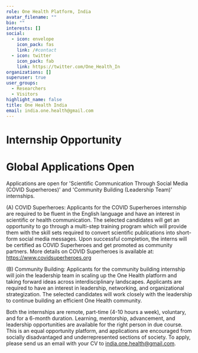 ```yaml
---
role: One Health Platform, India
avatar_filename: ""
bio: ""
interests: []
social:
  - icon: envelope
    icon_pack: fas
    link: /#contact
  - icon: twitter
    icon_pack: fab
    link: https://twitter.com/One_Health_In
organizations: []
superuser: true
user_groups:
  - Researchers
  - Visitors
highlight_name: false
title: One Health India
email: india.one.health@gmail.com
---
```

# **Internship Opportunity**
# **Global Applications Open**
  
Applications are open for 'Scientific Communication Through Social Media (COVID Superheroes)' and 'Community Building (Leadership Team)' internships. 

(A) COVID Superheroes: Applicants for the COVID Superheroes internship are required to be fluent in the English language and have an interest in scientific or health communication. The selected candidates will get an opportunity to go through a multi-step training program which will provide them with the skill sets required to convert scientific publications into short-form social media messages. Upon successful completion, the interns will be certified as COVID Superheroes and get promoted as community partners. More details on COVID Superheroes is available at: https://www.covidsuperheroes.org

(B) Community Building: Applicants for the community building internship will join the leadership team in scaling up the One Health platform and taking forward ideas across interdisciplinary landscapes. Applicants are required to have an interest in leadership, networking, and organizational strategization. The selected candidates will work closely with the leadership to continue building an efficient One Health community. 

Both the internships are remote, part-time (4-10 hours a week), voluntary, and for a 6-month duration. Learning, mentorship, advancement, and leadership opportunities are available for the right person in due course. This is an equal opportunity platform, and applications are encouraged from socially disadvantaged and underrepresented sections of society. To apply, please send us an email with your CV to india.one.health@gmail.com.

